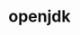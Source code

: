---
title: "openjdk"
layout: cache
categories: [package, v0.20.3]
meta: {"versions": ["1.8.0_191-b12", "1.8.0_265-b01", "11.0.17_8"], "compilers": ["gcc@=11.1.0", "gcc@=11.4.0", "gcc@=7.3.1", "gcc@=7.5.0", "oneapi@=2023.0.0"], "oss": ["amzn2", "ubuntu18.04", "ubuntu20.04", "ubuntu22.04"], "platforms": ["linux"], "targets": ["aarch64", "neoverse_n1", "ppc64le", "x86_64", "x86_64_v3"], "stacks": ["aws-ahug", "aws-ahug-aarch64", "aws-isc", "aws-isc-aarch64", "build_systems", "e4s", "e4s-oneapi", "e4s-power", "ml-linux-x86_64-cpu", "ml-linux-x86_64-cuda", "ml-linux-x86_64-rocm", "root"], "num_specs": 11, "num_specs_by_stack": {"aws-isc-aarch64": 4, "root": 11, "aws-ahug-aarch64": 2, "aws-isc": 2, "aws-ahug": 1, "build_systems": 1, "e4s-power": 1, "e4s-oneapi": 1, "e4s": 1, "ml-linux-x86_64-rocm": 1, "ml-linux-x86_64-cuda": 1, "ml-linux-x86_64-cpu": 1}}
spec_details: [{"hash": "6po2xm3uukxubeln6by3f6s4etew4or5", "compiler": "gcc@=7.3.1", "versions": ["1.8.0_191-b12"], "os": "amzn2", "platform": "linux", "target": "aarch64", "variants": ["build_system=generic"], "stacks": ["aws-isc-aarch64", "root"], "size": "-", "tarball": "https://binaries.spack.io/v0.20.3/build_cache/linux-amzn2-aarch64/gcc-7.3.1/openjdk-1.8.0_191-b12/linux-amzn2-aarch64-gcc-7.3.1-openjdk-1.8.0_191-b12-6po2xm3uukxubeln6by3f6s4etew4or5.spack"}, {"hash": "l4cngau2l2a2l45df4njd57bcqxxg6fo", "compiler": "gcc@=7.3.1", "versions": ["11.0.17_8"], "os": "amzn2", "platform": "linux", "target": "aarch64", "variants": ["build_system=generic"], "stacks": ["aws-ahug-aarch64", "aws-isc-aarch64", "root"], "size": "-", "tarball": "https://binaries.spack.io/v0.20.3/build_cache/linux-amzn2-aarch64/gcc-7.3.1/openjdk-11.0.17_8/linux-amzn2-aarch64-gcc-7.3.1-openjdk-11.0.17_8-l4cngau2l2a2l45df4njd57bcqxxg6fo.spack"}, {"hash": "jsazbc444yy4ju4otj27mm6moxjxdzpv", "compiler": "gcc@=7.3.1", "versions": ["1.8.0_191-b12"], "os": "amzn2", "platform": "linux", "target": "neoverse_n1", "variants": ["build_system=generic"], "stacks": ["aws-isc-aarch64", "root"], "size": "-", "tarball": "https://binaries.spack.io/v0.20.3/build_cache/linux-amzn2-neoverse_n1/gcc-7.3.1/openjdk-1.8.0_191-b12/linux-amzn2-neoverse_n1-gcc-7.3.1-openjdk-1.8.0_191-b12-jsazbc444yy4ju4otj27mm6moxjxdzpv.spack"}, {"hash": "cf5jvfjrx6jwcy3jc4x5adrjkbdkccnp", "compiler": "gcc@=7.3.1", "versions": ["11.0.17_8"], "os": "amzn2", "platform": "linux", "target": "neoverse_n1", "variants": ["build_system=generic"], "stacks": ["aws-ahug-aarch64", "aws-isc-aarch64", "root"], "size": "-", "tarball": "https://binaries.spack.io/v0.20.3/build_cache/linux-amzn2-neoverse_n1/gcc-7.3.1/openjdk-11.0.17_8/linux-amzn2-neoverse_n1-gcc-7.3.1-openjdk-11.0.17_8-cf5jvfjrx6jwcy3jc4x5adrjkbdkccnp.spack"}, {"hash": "fno3imyvnprvyaubkmk247k25xrsda3f", "compiler": "gcc@=7.3.1", "versions": ["1.8.0_265-b01"], "os": "amzn2", "platform": "linux", "target": "x86_64_v3", "variants": ["build_system=generic"], "stacks": ["aws-isc", "root"], "size": "-", "tarball": "https://binaries.spack.io/v0.20.3/build_cache/linux-amzn2-x86_64_v3/gcc-7.3.1/openjdk-1.8.0_265-b01/linux-amzn2-x86_64_v3-gcc-7.3.1-openjdk-1.8.0_265-b01-fno3imyvnprvyaubkmk247k25xrsda3f.spack"}, {"hash": "jbj6cm7m5zpzqjtpqpsuflqdu5vebivl", "compiler": "gcc@=7.3.1", "versions": ["11.0.17_8"], "os": "amzn2", "platform": "linux", "target": "x86_64_v3", "variants": ["build_system=generic"], "stacks": ["aws-ahug", "aws-isc", "root"], "size": "-", "tarball": "https://binaries.spack.io/v0.20.3/build_cache/linux-amzn2-x86_64_v3/gcc-7.3.1/openjdk-11.0.17_8/linux-amzn2-x86_64_v3-gcc-7.3.1-openjdk-11.0.17_8-jbj6cm7m5zpzqjtpqpsuflqdu5vebivl.spack"}, {"hash": "376ipstocbse3xlhyionuundlm4xvw23", "compiler": "gcc@=7.5.0", "versions": ["11.0.17_8"], "os": "ubuntu18.04", "platform": "linux", "target": "x86_64_v3", "variants": ["build_system=generic"], "stacks": ["root", "build_systems"], "size": "-", "tarball": "https://binaries.spack.io/v0.20.3/build_cache/linux-ubuntu18.04-x86_64_v3/gcc-7.5.0/openjdk-11.0.17_8/linux-ubuntu18.04-x86_64_v3-gcc-7.5.0-openjdk-11.0.17_8-376ipstocbse3xlhyionuundlm4xvw23.spack"}, {"hash": "me4v5jhgrph6zindajzwm3a2oeeg3sop", "compiler": "gcc@=11.1.0", "versions": ["11.0.17_8"], "os": "ubuntu20.04", "platform": "linux", "target": "ppc64le", "variants": ["build_system=generic"], "stacks": ["root", "e4s-power"], "size": "-", "tarball": "https://binaries.spack.io/v0.20.3/build_cache/linux-ubuntu20.04-ppc64le/gcc-11.1.0/openjdk-11.0.17_8/linux-ubuntu20.04-ppc64le-gcc-11.1.0-openjdk-11.0.17_8-me4v5jhgrph6zindajzwm3a2oeeg3sop.spack"}, {"hash": "qxlnf7isahznynhpzymt2nqmdai7ofiu", "compiler": "oneapi@=2023.0.0", "versions": ["11.0.17_8"], "os": "ubuntu20.04", "platform": "linux", "target": "x86_64", "variants": ["build_system=generic"], "stacks": ["e4s-oneapi", "root"], "size": "-", "tarball": "https://binaries.spack.io/v0.20.3/build_cache/linux-ubuntu20.04-x86_64/oneapi-2023.0.0/openjdk-11.0.17_8/linux-ubuntu20.04-x86_64-oneapi-2023.0.0-openjdk-11.0.17_8-qxlnf7isahznynhpzymt2nqmdai7ofiu.spack"}, {"hash": "pd3yi3dyanbcnjztjc7h3jtu6rgf4xcu", "compiler": "gcc@=11.1.0", "versions": ["11.0.17_8"], "os": "ubuntu20.04", "platform": "linux", "target": "x86_64_v3", "variants": ["build_system=generic"], "stacks": ["root", "e4s"], "size": "-", "tarball": "https://binaries.spack.io/v0.20.3/build_cache/linux-ubuntu20.04-x86_64_v3/gcc-11.1.0/openjdk-11.0.17_8/linux-ubuntu20.04-x86_64_v3-gcc-11.1.0-openjdk-11.0.17_8-pd3yi3dyanbcnjztjc7h3jtu6rgf4xcu.spack"}, {"hash": "7wjwra4on3hzu56aski2jcev4tyd6vte", "compiler": "gcc@=11.4.0", "versions": ["11.0.17_8"], "os": "ubuntu22.04", "platform": "linux", "target": "x86_64_v3", "variants": ["build_system=generic"], "stacks": ["ml-linux-x86_64-rocm", "root", "ml-linux-x86_64-cuda", "ml-linux-x86_64-cpu"], "size": "-", "tarball": "https://binaries.spack.io/v0.20.3/build_cache/linux-ubuntu22.04-x86_64_v3/gcc-11.4.0/openjdk-11.0.17_8/linux-ubuntu22.04-x86_64_v3-gcc-11.4.0-openjdk-11.0.17_8-7wjwra4on3hzu56aski2jcev4tyd6vte.spack"}]
---